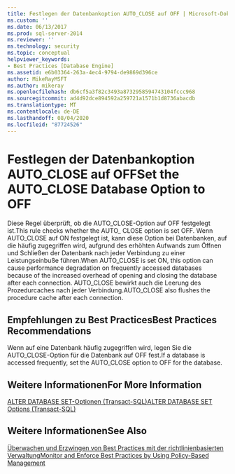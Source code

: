 ```yaml
---
title: Festlegen der Datenbankoption AUTO_CLOSE auf OFF | Microsoft-Dokumentation
ms.custom: ''
ms.date: 06/13/2017
ms.prod: sql-server-2014
ms.reviewer: ''
ms.technology: security
ms.topic: conceptual
helpviewer_keywords:
- Best Practices [Database Engine]
ms.assetid: e6b03364-263a-4ec4-9794-de9869d396ce
author: MikeRayMSFT
ms.author: mikeray
ms.openlocfilehash: db6cf5a3f82c3493a8732958594743104fccc968
ms.sourcegitcommit: ad4d92dce894592a259721a1571b1d8736abacdb
ms.translationtype: MT
ms.contentlocale: de-DE
ms.lasthandoff: 08/04/2020
ms.locfileid: "87724526"
---
```

# <a name="set-the-auto_close-database-option-to-off"></a><span data-ttu-id="3f214-102">Festlegen der Datenbankoption AUTO_CLOSE auf OFF</span><span class="sxs-lookup"><span data-stu-id="3f214-102">Set the AUTO_CLOSE Database Option to OFF</span></span>
  <span data-ttu-id="3f214-103">Diese Regel überprüft, ob die AUTO_CLOSE-Option auf OFF festgelegt ist.</span><span class="sxs-lookup"><span data-stu-id="3f214-103">This rule checks whether the AUTO_ CLOSE option is set OFF.</span></span> <span data-ttu-id="3f214-104">Wenn AUTO_CLOSE auf ON festgelegt ist, kann diese Option bei Datenbanken, auf die häufig zugegriffen wird, aufgrund des erhöhten Aufwands zum Öffnen und Schließen der Datenbank nach jeder Verbindung zu einer Leistungseinbuße führen.</span><span class="sxs-lookup"><span data-stu-id="3f214-104">When AUTO_CLOSE is set ON, this option can cause performance degradation on frequently accessed databases because of the increased overhead of opening and closing the database after each connection.</span></span> <span data-ttu-id="3f214-105">AUTO_CLOSE bewirkt auch die Leerung des Prozedurcaches nach jeder Verbindung.</span><span class="sxs-lookup"><span data-stu-id="3f214-105">AUTO_CLOSE also flushes the procedure cache after each connection.</span></span>  
  
## <a name="best-practices-recommendations"></a><span data-ttu-id="3f214-106">Empfehlungen zu Best Practices</span><span class="sxs-lookup"><span data-stu-id="3f214-106">Best Practices Recommendations</span></span>  
 <span data-ttu-id="3f214-107">Wenn auf eine Datenbank häufig zugegriffen wird, legen Sie die AUTO_CLOSE-Option für die Datenbank auf OFF fest.</span><span class="sxs-lookup"><span data-stu-id="3f214-107">If a database is accessed frequently, set the AUTO_CLOSE option to OFF for the database.</span></span>  
  
## <a name="for-more-information"></a><span data-ttu-id="3f214-108">Weitere Informationen</span><span class="sxs-lookup"><span data-stu-id="3f214-108">For More Information</span></span>  
 [<span data-ttu-id="3f214-109">ALTER DATABASE SET-Optionen &#40;Transact-SQL&#41;</span><span class="sxs-lookup"><span data-stu-id="3f214-109">ALTER DATABASE SET Options &#40;Transact-SQL&#41;</span></span>](/sql/t-sql/statements/alter-database-transact-sql-set-options)  
  
## <a name="see-also"></a><span data-ttu-id="3f214-110">Weitere Informationen</span><span class="sxs-lookup"><span data-stu-id="3f214-110">See Also</span></span>  
 [<span data-ttu-id="3f214-111">Überwachen und Erzwingen von Best Practices mit der richtlinienbasierten Verwaltung</span><span class="sxs-lookup"><span data-stu-id="3f214-111">Monitor and Enforce Best Practices by Using Policy-Based Management</span></span>](monitor-and-enforce-best-practices-by-using-policy-based-management.md)  
  
  
